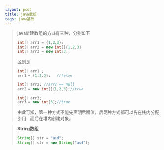 ```yaml
---
layout: post
title: java数组
tags: java基础
---
```


> java新建数组的方式有三种，分别如下
>
> ```java
> int[] arr1 = {1,2,3};
> int[] arr2 = new int[]{1,2,3};
> int[] arr3 = new int[3];
> ```
>
> 区别是
>
> ```java
> int[] arr1 ;
> arr1 = {1,2,3}; 	//false
> 
> int[] arr2; //arr2 == null
> arr2 = new int[]{1,2,3};//true
> 
> int[] arr3;
> arr3 = new int[3];//true
> ```
>
> 由此可知，第一种方式不能先声明后赋值，后两种方式都可以先在栈内分配引用，而后在堆内创建对象。

> **String数组**
>
> ```java
> String[] str = "asd";
> String[] str = new String("asd");
> ```
